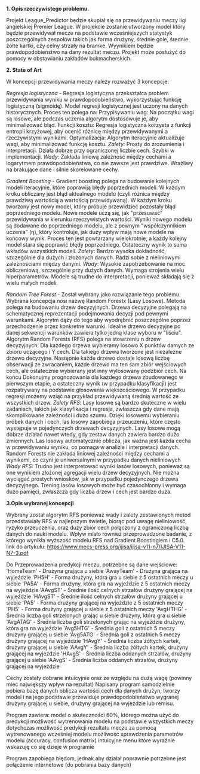 **1. Opis rzeczywistego problemu.**

Projekt League_Predictor będzie skupiał się na przewidywaniu meczy ligi angielskiej Premier League. W projekcie zostanie utworzony model który będzie przewidywał mecze na podstawie wcześniejszych
statystyk poszczególnych zespołów takich jak forma drużyny, średnie gole, średnie żółte kartki, czy celny strzały na bramke. Wyynikiem będzie prawdopodobieństwo na dany rezultat meczu. 
Projekt może posłużyć do pomocy w obstawianiu zakładów bukmacherskich.

**2. State of Art**

W koncepcji przewidywania meczy należy rozważyć 3 koncepcje:

_Regresja logistyczna_ - Regresja logistyczna przekształca problem przewidywania wyniku w prawdopodobieństwo, wykorzystując funkcję logistyczną (sigmoidę).
Model regresji logistycznej jest uczony na danych historycznych. Proces ten polega na:
Przypisywaniu wag: Na początku wagi są losowe, ale podczas uczenia algorytm dostosowuje je, aby minimalizować błąd.
Funkcji kosztu: Regresja logistyczna korzysta z funkcji entropii krzyżowej, aby ocenić różnicę między przewidywanymi a rzeczywistymi wynikami.
Optymalizacja: Algorytm iteracyjnie aktualizuje wagi, aby minimalizować funkcję kosztu.
_Zalety:_ 
Prosty do zrozumienia i interpretacji.
Działa dobrze przy ograniczonej liczbie cech.
Szybki w implementacji.
_Wady:_
Zakłada liniową zależność między cechami a logarytmem prawdopodobieństwa, co nie zawsze jest prawdziwe.
Wrażliwy na brakujące dane i silnie skorelowane cechy.

_Gradient Boosting_ - Gradient boosting polega na budowanie kolejnych modeli iteracyjnie, które poprawiją błędy poprzednich modeli.
W każdym kroku obliczany jest błąd aktualnego modelu (czyli różnica między prawdziwą wartością a wartością przewidywaną).
W każdym kroku tworzony jest nowy model, który próbuje przewidzieć pozostały błąd poprzedniego modelu.
Nowe modele uczą się, jak "przesuwać" przewidywania w kierunku rzeczywistych wartości.
Wyniki nowego modelu są dodawane do poprzedniego modelu, ale z pewnym "współczynnikiem uczenia" (η), który kontroluje, jak duży wpływ mają nowe modele na końcowy wynik.
Proces ten jest powtarzany wielokrotnie, a każdy kolejny model stara się poprawić błędy poprzedniego.
Ostateczny wynik to suma wkładów wszystkich modeli.
_Zalety_:
Bardzo wysoka dokładność, szczególnie dla dużych i złożonych danych.
Radzi sobie z nieliniowymi zależnościami między danymi.
_Wady_:
Wysokie zapotrzebowanie na moc obliczeniową, szczególnie przy dużych danych.
Wymaga strojenia wielu hiperparametrów.
Modele są trudne do interpretacji, ponieważ składają się z wielu małych modeli.

_Random Tree Forest_ - Został wybrany jako rozwiązanie tego problemu.
Wybrana koncepcja nosi nazwę Random Forestx (Lasy Losowe). Metoda polega na budowaniu drzew decyzyjnych. Drzewa decyzyjne polegają na schematycznej reprezentacji podejmowania decyzji
pod pewnymi warunkami. Algorytm dąży do tego aby wyodrębnić poszczególne poprzez przechodzenie przez konkretne warunki. Idealne drzewo decyzyjne po danej sekwencji warunków
zawiera tylko jedną klase wyboru w "liściu". Algorytm Random Forests (RFS) polega na stowrzeniu n drzew decyzyjnych. Dla każdego drzewa wybieramy losowo X punktów damych
ze zbioru uczącego i Y cech. Dla takiego drzewa tworzone jest niezależne drzewo decyzyjne. Następnie każde drzewo dostaje losową liczbę obserwacji ze zwracaniem, 
każde drzewo ma ten sam zbiór wejściowych cech, ale ostatecznie wybierany jest inny wylosowany podzbiór cech. Na końcu Dokonujmy prognozowania dla każdego drzewa zbudowanego
w pierwszym etapie, a ostateczny wynik (w przypadku klasyfikacji) jest rozpatrywany na podstawie głosowania większościowego. W przypadku regresji możemy wziąć na przykład
przewidywaną średnią wartość ze wszystkich drzew.
_Zalety RFS_:
Lasy losowe są bardzo skuteczne w wielu zadaniach, takich jak klasyfikacja i regresja, zwłaszcza gdy dane mają skomplikowane zależności i dużo szumu.
Dzięki losowemu wybieraniu próbek danych i cech, las losowy zapobiega przeuczeniu, które często występuje w pojedynczych drzewach decyzyjnych.
Lasy losowe mogą dobrze działać nawet wtedy, gdy zestaw danych zawiera bardzo dużo zmiennych.
Las losowy automatycznie oblicza, jak ważna jest każda cecha w przewidywaniu wyniku, co pomaga w analizie i interpretacji danych.
Random Forests nie zakłada liniowej zależności między cechami a wynikami, co czyni je uniwersalnymi w przypadku danych nieliniowych
_Wady RFS:_
Trudno jest interpretować wyniki lasów losowych, ponieważ są one wynikiem złożonej agregacji wielu drzew decyzyjnych. Nie można wyciągać prostych wniosków, jak w przypadku pojedynczego drzewa decyzyjnego.
Trening lasów losowych może być czasochłonny i wymaga dużo pamięci, zwłaszcza gdy liczba drzew i cech jest bardzo duża.


**3.Opis wybranej koncepcji**

Wybrany został algorytm RFS ponieważ wady i zalety zestawionych metod przedstawiały RFS w najlepszym świetle,
biorąc pod uwagę nieliniowość, ryzyko przeuczenia, oraz duży zbiór cech połączony z ograniczoną liczbą danych do nauki modelu.
Wpływ miało również przeprowadzone badanie, z którego wynikła wyższość modelu RFS nad Gradient Boostingiem i C5.0. 
link do artykułu: https://www.mecs-press.org/ijisa/ijisa-v11-n7/IJISA-V11-N7-3.pdf


Do Przeprowadzenia predykcji meczu, potrzebne są dane wejściowe:
'HomeTeam' - Drużyna grająca u siebie
'AwayTeam' - Drużyna grająca na wyjeździe
'PH5H' - Forma drużyny, która gra u siebie z 5 ostatnich meczy u siebie
'PA5A' - Forma drużyny, która gra na wyjeździe z 5 ostatnich meczy na wyjeździe
'AAvgST' - Średnie ilość celnych strzałów drużyny grającej na wyjeździe
'HAvgST' - Średnie ilość celnych strzałów drużyny grającej u siebie
'PA5' - Forma drużyny grającej na wyjeździe z 5 ostatnich meczy
'PH5' - Forma drużyny grającej u siebie z 5 ostatnich meczy
'AvgHTHG' - Średnia liczba goli strzelonych grając u siebie drużyny, która gra u siebie
'AvgATAG' - Średnia liczba goli strzelonych grając na wyjeździe drużyny, która gra na wyjeździe
'Avg5HTG' - Średnia goli z ostatnich 5 meczy drużyny grającej u siebie
'Avg5ATG' - Średnia goli z ostatnich 5 meczy drużyny grającej na wyjeździe
'HAvgY' - Średnia liczba żółtych kartek, drużyny grającej u siebie
'AAvgY' - Średnia liczba żółtych kartek, drużyny grającej na wyjeździe
'HAvgS' - Średnia liczba oddanych strzałów, drużyny grającej u siebie
'AAvgS' - Średnia liczba oddanych strzałów, drużyny grającej na wyjeździe

Cechy zostały dobrane intuicyjnie oraz ze względu na dużą wagę (powinny mieć największy wpływ na rezultat)
Napisany program samodzielnie pobiera bazę danych oblicza wartości cech dla danych drużyn, tworzy model i na jego podstawie przewiduje
prawdopodobieństwo wygranej drużyny grającej u siebie, drużyny grającej na wyjeździe lub remisu.

Program zawiera:
model o skuteczności 60%, którego można użyć do predykcji
możliwość wytrenowania modelu na podstawie wszystkich meczy dotychczas
możliwość predykcji rezultatu meczu za pomocą wytrenowanego wcześniej modelu
możliwość sprawdzenia parametrów modelu (accuracy, confusion matrix)
intuicyjne menu które wyraźnie wskazuję co się dzieje w programie

Program zapobiega błędom, jednak aby działał poprawnie potrzebne jest połączenie internetowe (do pobrania bazy danych)

